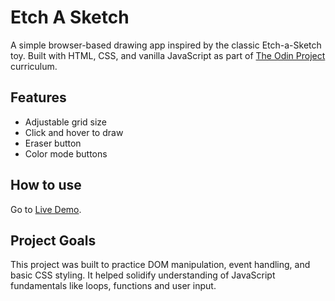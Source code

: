 # Etch A Sketch

A simple browser-based drawing app inspired by the classic Etch-a-Sketch toy. Built with HTML, CSS, and vanilla JavaScript as part of [The Odin Project](https://www.theodinproject.com/lessons/foundations-etch-a-sketch) curriculum.

## Features 

- Adjustable grid size
- Click and hover to draw
- Eraser button
- Color mode buttons

## How to use

Go to [Live Demo](https://vbenedeto.github.io/etch-a-sketch/).

## Project Goals

This project was built to practice DOM manipulation, event handling, and basic CSS styling. It helped solidify understanding of JavaScript fundamentals like loops, functions and user input.